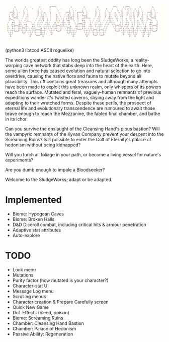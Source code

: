 ![sludgeworks_logo](sludgeworks_logo.PNG)

(python3 libtcod ASCII roguelike)

The worlds greatest oddity has long been the SludgeWorks; a reality-warping cave network that stabs deep into the heart of the earth. Here, some alien force has caused evolution and natural selection to go into overdrive, causing the native flora and fauna to mutate beyond all plausibility. This rift contains great treasures and although many attempts have been made to exploit this unknown realm, only whispers of its powers reach the surface. Mutated and feral, vaguely-human remnants of previous expeditions wander it's twisted caverns, shying away from the light and adapting to their wretched forms. Despite these perils, the prospect of eternal life and evolutionary transcendence are rumoured to await those brave enough to reach the Mezzanine, the fabled final chamber, and bathe in its ichor.

Can you survive the onslaught of the Cleansing Hand's pious bastion? Will the vampyric remnants of the Kyvan Company prevent your descent into the Screaming Ruins? Is it possible to enter the Cult of Eternity's palace of hedonism without being kidnapped? 

Will you torch all foliage in your path, or become a living vessel for nature's experiments?

Are you dumb enough to impale a Bloodseeker?

Welcome to the SludgeWorks; adapt or be adapted.

# Implemented
- Biome: Hypogean Caves
- Biome: Broken Halls
- D&D Diceroll combat, including critical hits & armour penetration
- Adaptive stat attributes
- Auto-explore

# TODO
- Look menu
- Mutations
- Purity factor (how mutated is your character?)
- Character-stat UI
- Message Log menu
- Scrolling menus
- Character creation & Prepare Carefully screen
- Quick New Game
- DoT Effects (bleed, poison)
- Biome: Screaming Ruins
- Chamber: Cleansing Hand Bastion
- Chamber: Palace of Hedonism
- Passive Ability: Regeneration
